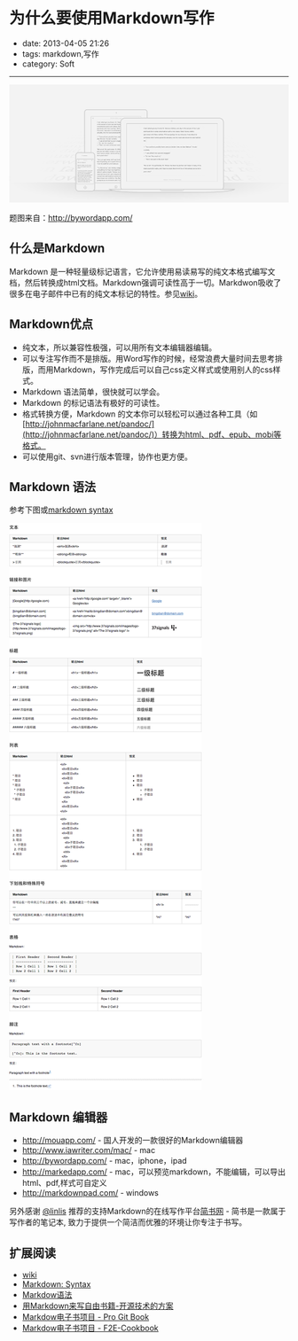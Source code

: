 # 为什么要使用Markdown写作

- date: 2013-04-05 21:26
- tags: markdown,写作
- category: Soft

----------------

<img src="/files/img/markdown.png" alt="markdown" />

题图来自：http://bywordapp.com/

## 什么是Markdown

Markdown 是一种轻量级标记语言，它允许使用易读易写的纯文本格式编写文档，然后转换成html文档。Markdown强调可读性高于一切。Markdwon吸收了很多在电子邮件中已有的纯文本标记的特性。参见[wiki](http://zh.wikipedia.org/wiki/Markdown)。


## Markdown优点

* 纯文本，所以兼容性极强，可以用所有文本编辑器编辑。
* 可以专注写作而不是排版。用Word写作的时候，经常浪费大量时间去思考排版，而用Markdown，写作完成后可以自己css定义样式或使用别人的css样式。
* Markdown 语法简单，很快就可以学会。
* Markdown 的标记语法有极好的可读性。
* 格式转换方便，Markdown 的文本你可以轻松可以通过各种工具（如[http://johnmacfarlane.net/pandoc/](http://johnmacfarlane.net/pandoc/)）转换为html、pdf、epub、mobi等格式。
* 可以使用git、svn进行版本管理，协作也更方便。

## Markdown 语法

参考下图或[markdown syntax](/demo/code/markdown-syntax.html)

<img src="/files/img/markdown-syntax.png" alt="markdown syntax" />

## Markdown 编辑器

* http://mouapp.com/ - 国人开发的一款很好的Markdown编辑器
* http://www.iawriter.com/mac/ - mac
* http://bywordapp.com/ - mac，iphone，ipad
* http://markedapp.com/ - mac，可以预览markdown，不能编辑，可以导出html、pdf,样式可自定义
* http://markdownpad.com/ -  windows

另外感谢 [@linlis](http://linlis.me/) 推荐的支持Markdown的在线写作平台[简书网](http://jianshu.io/) - 简书是一款属于写作者的笔记本, 致力于提供一个简洁而优雅的环境让你专注于书写。

## 扩展阅读

* [wiki](http://zh.wikipedia.org/wiki/Markdown)
* [Markdown: Syntax](http://daringfireball.net/projects/markdown/syntax)
* [Markdow语法](http://wowubuntu.com/markdown/)
* [用Markdown来写自由书籍-开源技术的方案](http://www.ituring.com.cn/article/828?q=markdown)
* [Markdow电子书项目 - Pro Git Book](https://github.com/progit/progit)
* [Markdow电子书项目 - F2E-Cookbook](https://github.com/bingdian/F2E-Cookbook)